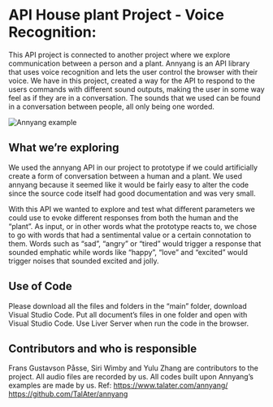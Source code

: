 # API House plant Project - Voice Recognition:
 
This API project is connected to another project where we explore communication between a person and a plant. 
Annyang is an API library that uses voice recognition and lets the user control the browser with their voice. 
We have in this project, created a way for the API to respond to the users commands with different sound outputs, making the user in some way feel as if they are in a conversation. The sounds that we used can be found in a conversation between people, all only being one worded. 

![Annyang example](https://user-images.githubusercontent.com/79635121/110962511-5ebd8380-8351-11eb-96cf-97749180b21d.png)


## What we’re exploring

We used the annyang API in our project to prototype if we could artificially create a form of conversation between a human and a plant. We used annyang because it seemed like it would be fairly easy to alter the code since the source code itself had good documentation and was very small.

With this API we wanted to explore and test what different parameters we could use to evoke different responses from both the human and the “plant”. As input, or in other words what the prototype reacts to, we chose to go with words that had a sentimental value or a certain connotation to them. Words such as “sad”, “angry” or “tired” would trigger a response that sounded emphatic while words like “happy”, “love” and “excited” would trigger noises that sounded excited and jolly.

## Use of Code
Please download all the files and folders in the “main” folder, download Visual Studio Code. Put all document’s files in one folder and open with Visual Studio Code. Use Liver Server when run the code in the browser.

## Contributors and who is responsible
Frans Gustavson Påsse, Siri Wimby and Yulu Zhang are contributors to the project. All audio files are recorded by us. All codes built upon Annyang’s examples are made by us. Ref: https://www.talater.com/annyang/    https://github.com/TalAter/annyang 

